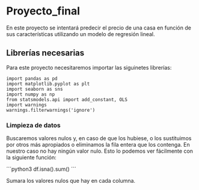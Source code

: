 # Proyecto_final
En este proyecto se intentará predecir el precio de una casa en función de sus características utilizando un modelo de regresión lineal.

## Librerías necesarias
Para este proyecto necesitaremos importar las siguinetes librerías:
```python3
import pandas as pd
import matplotlib.pyplot as plt
import seaborn as sns
import numpy as np
from statsmodels.api import add_constant, OLS
import warnings
warnings.filterwarnings('ignore')
```

### Limpieza de datos
Buscaremos valores nulos y, en caso de que los hubiese, o los sustituimos por otros más apropiados o eliminamos la fila entera que los contenga. En nuestro caso no hay ningún valor nulo.
Esto lo podemos ver fácilmente con la siguiente función:

´´´python3
  df.isna().sum()
´´´

Sumara los valores nulos que hay en cada columna.
